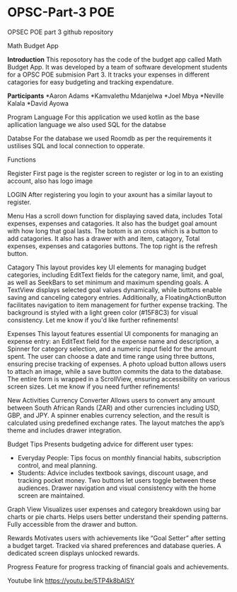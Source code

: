 # OPSC-Part-3 POE
OPSEC POE part 3 github repository 

Math Budget App

**Introduction**
This reposotory has the code of the budget app called Math Budget App. It was developed by a team of software development students for a OPSC POE submision Part 3. It tracks your expenses in different catagories for easy budgeting and tracking expendature.

**Participants** 
*Aaron Adams 
*Kamvalethu Mdanjelwa
*Joel Mbya
*Neville Kalala
*David Ayowa

Program Language 
For this application we used kotlin as the base apllication language we also used SQL for the databse

Databse
For the database we used Roomdb as per the requirements it ustilises SQL and local connection to opperate.

Functions

Register 
First page is the register screen to register or log in to an existing account, also has logo image

LOGIN
After registering you login to your axount has a similar layout to register.

Menu
Has a scroll down function for displaying saved data, includes Total expenses, expenses and catagories. It also has the budget goal amount with how long that goal lasts. The botom is an cross which is a button to add catagories. It also has a drawer with and item, catagory, Total expenses, expenses and catagories buttons. The top right is the refresh button.

Catagory
This layout provides key UI elements for managing budget categories, including EditText fields for the category name, limit, and goal, as well as SeekBars to set minimum and maximum spending goals. A TextView displays selected goal values dynamically, while buttons enable saving and canceling category entries. Additionally, a FloatingActionButton facilitates navigation to item management for further expense tracking. The background is styled with a light green color (#15F8C3) for visual consistency. Let me know if you'd like further refinements! 

Expenses 
This layout features essential UI components for managing an expense entry: an EditText field for the expense name and description, a Spinner for category selection, and a numeric input field for the amount spent. The user can choose a date and time range using three buttons, ensuring precise tracking of expenses. A photo upload button allows users to attach an image, while a save button commits the data to the database. The entire form is wrapped in a ScrollView, ensuring accessibility on various screen sizes. Let me know if you need further refinements! 

New Activities
Currency Converter
Allows users to convert any amount between South African Rands (ZAR) and other currencies including USD, GBP, and JPY. A spinner enables currency selection, and the result is calculated using predefined exchange rates. The layout matches the app’s theme and includes drawer integration.

Budget Tips
Presents budgeting advice for different user types:
- Everyday People: Tips focus on monthly financial habits, subscription control, and meal planning.
- Students: Advice includes textbook savings, discount usage, and tracking pocket money. Two buttons let users toggle between these audiences. Drawer navigation and visual consistency with the home screen are maintained.

Graph View
Visualizes user expenses and category breakdown using bar charts or pie charts. Helps users better understand their spending patterns. Fully accessible from the drawer and button.

Rewards
Motivates users with achievements like “Goal Setter” after setting a budget target. Tracked via shared preferences and database queries. A dedicated screen displays unlocked rewards.

Progress 
Feature for progress tracking of financial goals and achievements.


Youtube link
https://youtu.be/5TP4k8bAlSY 
